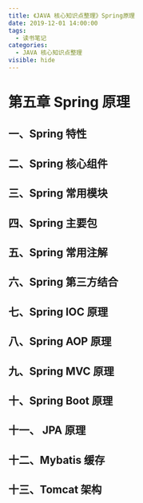 ```yaml
---
title: 《JAVA 核心知识点整理》Spring原理
date: 2019-12-01 14:00:00
tags: 
  - 读书笔记
categories:
  - JAVA 核心知识点整理
visible: hide
---
```

# 第五章 Spring 原理

## 一、Spring 特性

## 二、Spring 核心组件

## 三、Spring 常用模块

## 四、Spring 主要包

## 五、Spring 常用注解

## 六、Spring 第三方结合

## 七、Spring IOC 原理

## 八、Spring AOP 原理

## 九、Spring MVC 原理

## 十、Spring Boot 原理

## 十一、 JPA 原理

## 十二、Mybatis 缓存

## 十三、Tomcat 架构